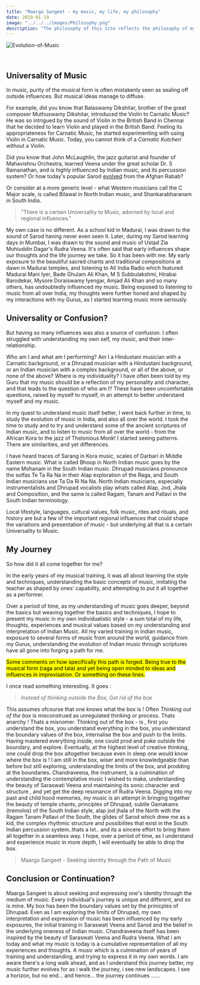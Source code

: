 ```yaml
---
title: "Maarga Sangeet - my music, my life, my philosophy"
date: 2019-01-19
image: "../../../images/Philosophy.png"
description: "The philosophy of this site reflects the philosophy of my music. I have often struggled with understanding my own self, my music, and the inter relationship. In the early years of learning music, its all about learning techniques, understanding the basic concepts of music, imitating the teacher limited to ones’ capability - and putting them all together as a performer."
---
```


![Evolution-of-Music](Philosophy.png)

<br>

## Universality of Music

In music, purity of the musical form is often mistakenly seen as sealing off outside influences. But musical ideas manage to diffuse.

For example, did you know that Balaswamy Dikshitar, brother of the great composer Muthuswamy Dikshitar, introduced the Violin to Carnatic Music? He was so intrigued by the sound of Violin in the British Band in Chennai that he decided to learn Violin and played in the British Band. Feeling its appropriateness for Carnatic Music, he started experimenting with using Violin in Carnatic Music. Today, you cannot think of a *Carnatic Kutcheri* without a Violin.

Did you know that John McLaughlin, the jazz guitarist and founder of Mahavishnu Orchestra, learned Veena under the great scholar Dr. S Ramanathan, and is highly influenced by Indian music, and its percussion system? Or how today's popular Sarod [evolved](/blog/sarod-and-sursringar/) from the Afghan Rabab?

Or consider at a more generic level - what Western musicians call the C Major scale, is called Bilawal in North Indian music, and Shankarabharanam in South India.

> "There is a certain Universality to Music, adorned by local and regional influences."

My own case is no different. As a school kid in Madurai, I was drawn to the sound of Sarod having never even seen it. Later, during my Sarod learning days in Mumbai, I was drawn to the sound and music of Ustad Zia Mohiuddin Dagar's Rudra Veena. It's often said that early influences shape our thoughts and the life journey we take. So it has been with me. My early exposure to the beautiful sacred chants and traditional compositions at dawn in Madurai temples, and listening to All India Radio which featured Madurai Mani Iyer, Bade Ghulam Ali Khan, M S Subbulakshmi, Hirabai Barodekar, Mysore Doraiswamy Iyengar, Amjad Ali Khan and so many others, has undoubtedly influenced my music. Being exposed to listening to music from all over India, my thoughts were further honed and shaped by my interactions with my Gurus, as I started learning music more seriously.

## Universality or Confusion?

But having so many influences was also a source of confusion. I often struggled with understanding my own self, my music, and their inter-relationship.

Who am I and what am I performing? Am I a Hindustani musician with a Carnatic background, or a Dhrupad musician with a Hindustani background, or an Indian musician with a complex background, or all of the above, or none of the above? Where is my individuality? I have often been told by my Guru that my music should be a reflection of my personality and character, and that leads to the question of who am I? These have been uncomfortable questions, raised by myself to myself, in an attempt to better understand myself and my music.

In my quest to understand music itself better, I went back further in time, to study the evolution of music in India, and also all over the world. I took the time to study and to try and understand some of the ancient scriptures of Indian music, and to listen to music from all over the world - from the African Kora to the jazz of Thelonious Monk! I started seeing patterns. There are similarities, and yet differences.

I have heard traces of Sarang in Kora music, scales of Darbari in Middle Eastern music. What is called Bhoop in North Indian music goes by the name Mohanam in the South Indian music. Dhrupad musicians pronounce the solfas Te Ta Ra Na in their Alap exploration of the Raga, and South Indian musicians use Ta Da Ri Na Na. North Indian musicians, especially instrumentalists and Dhrupad vocalists play whats called Alap, Jod, Jhala and Composition, and the same is called Ragam, Tanam and Pallavi in the South Indian terminology.

Local lifestyle, languages, cultural values, folk music, rites and rituals, and history are but a few of the important regional influences that could shape the variations and presentation of music - but underlying all that is a certain Universality to Music.

## My Journey

So how did it all come together for me?

In the early years of my musical training, it was all about learning the style and techniques, understanding the basic concepts of music, imitating the teacher as shaped by ones’ capability, and attempting to put it all together as a performer.

Over a period of time, as my understanding of music goes deeper, beyond the basics but weaving together the basics and techniques, I hope to present my music in my own individualistic style - a sum total of my life, thoughts, experiences and musical values based on my understanding and interpretation of Indian Music. All my varied training in Indian music, exposure to several forms of music from around the world, guidance from my Gurus, understanding the evolution of Indian music through scriptures have all gone into forging a path for me.

<mark>Some comments on how specifically this path is forged. Being true to the musical form (raga and tala) and yet being open minded to ideas and influences in improvisation. Or something on these lines. </mark>

I once read something interesting. It goes :

>*Instead of thinking outside the Box, Get rid of the box*

This assumes ofcourse that one knows what the box is ! Often *Thinking out of the box* is misconstrued as unregulated thinking or process. Thats anarchy ! Thats a misnomer. Thinking out of the box - is , first you understand the box, you understand everything in the box, you understand the boundary values of the box, internalise the box and push to the limits. Having mastered everything inside, one could prod and poke outside the boundary, and explore. Eventually, at the highest level of creative thinking, one could drop the box altogether because even in sleep one would know where the box is ! 
I am still in the box, wiser and more knowledgeable than before but still exploring, understanding the limits of the box, and prodding at the boundaries. Chandraveena, the instrument, is a culmination of understanding the contemplative music I wished to make, understanding the beauty of Saraswati Veena and maintaining its sonic character and structure , and yet get the deep resonance of Rudra Veena. Digging into my past and child hood memories, my music is an attempt in bringing together the beauty of temple chants, principles of Dhrupad, subtle Gamakams (tremolos) of the South Indian style, alap jod jhala of the North with the Ragam Tanam Pallavi of the South, the glides of Sarod which drew me as a kid, the complex rhythmic structure and possibilites that exist in the South Indian percussion system..thats a lot.. and its a sincere effort to bring them all together in a seamless way. I hope, over a period of time, as I understand and experience music in more depth, I will eventually be able to drop the box.

> Maarga Sangeet - Seeking identity through the Path of Music

## Conclusion or Continuation?

Maarga Sangeet is about seeking and expressing one's identity through the medium of music. Every individual's journey is unique and different, and so is mine. My box has been the boundary values set by the prinicples of Dhrupad. Even as I am exploring the limits of Dhrupad, my own interpretation and expression of music has been influenced by my early exposures, the initial training in Saraswati Veena and Sarod and the belief in the underlying oneness of Indian music. Chandraveena itself has been inspired by the beauty of Saraswati Veena and Rudra Veena. What i am today and what my music is today is a cumulative representation of all my experiences and thoughts. A music which is a culmination of years of training and understanding, and trying to express it in my own words. I am aware there's a long walk ahead, and as I understand this journey better, my music further evolves for as i walk the journey, i see new landscapes. I see a horizon, but no end... and hence... the journey continues ......
